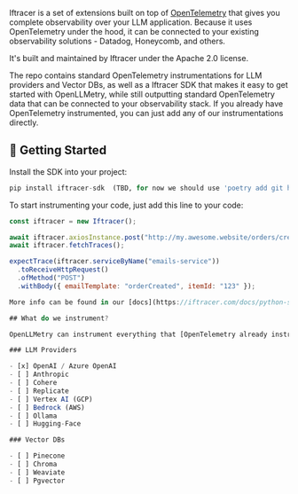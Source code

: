 
Iftracer is a set of extensions built on top of [OpenTelemetry](https://opentelemetry.io/) that gives you complete observability over your LLM application. Because it uses OpenTelemetry under the hood, it can be connected to your existing observability solutions - Datadog, Honeycomb, and others.

It's built and maintained by Iftracer under the Apache 2.0 license.

The repo contains standard OpenTelemetry instrumentations for LLM providers and Vector DBs, as well as a Iftracer SDK that makes it easy to get started with OpenLLMetry, while still outputting standard OpenTelemetry data that can be connected to your observability stack.
If you already have OpenTelemetry instrumented, you can just add any of our instrumentations directly.

## 🚀 Getting Started

Install the SDK into your project:

```python
pip install iftracer-sdk  (TBD, for now we should use 'poetry add git https://github.com/insightfinder/iftracer.git')
```

To start instrumenting your code, just add this line to your code:

```js
const iftracer = new Iftracer();

await iftracer.axiosInstance.post("http://my.awesome.website/orders/create");
await iftracer.fetchTraces();

expectTrace(iftracer.serviceByName("emails-service"))
  .toReceiveHttpRequest()
  .ofMethod("POST")
  .withBody({ emailTemplate: "orderCreated", itemId: "123" });

More info can be found in our [docs](https://iftracer.com/docs/python-sdk/getting-started).

## What do we instrument?

OpenLLMetry can instrument everything that [OpenTelemetry already instruments](https://github.com/open-telemetry/opentelemetry-python-contrib/tree/main/instrumentation) - so things like your DB, API calls, and more. On top of that, we built a set of custom extensions that instrument things like your calls to OpenAI or Anthropic, or your Vector DB like Pinecone, Chroma, or Weaviate.

### LLM Providers

- [x] OpenAI / Azure OpenAI
- [ ] Anthropic
- [ ] Cohere
- [ ] Replicate
- [ ] Vertex AI (GCP)
- [ ] Bedrock (AWS)
- [ ] Ollama
- [ ] Hugging-Face

### Vector DBs

- [ ] Pinecone
- [ ] Chroma
- [ ] Weaviate
- [ ] Pgvector
